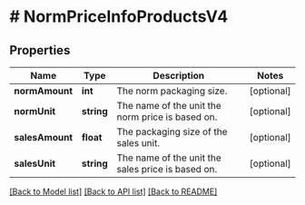 # # NormPriceInfoProductsV4

## Properties

Name | Type | Description | Notes
------------ | ------------- | ------------- | -------------
**normAmount** | **int** | The norm packaging size. | [optional]
**normUnit** | **string** | The name of the unit the norm price is based on. | [optional]
**salesAmount** | **float** | The packaging size of the sales unit. | [optional]
**salesUnit** | **string** | The name of the unit the sales price is based on. | [optional]

[[Back to Model list]](../../README.md#models) [[Back to API list]](../../README.md#endpoints) [[Back to README]](../../README.md)
